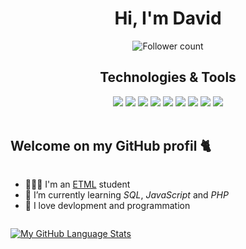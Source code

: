 
<h1 align="center">Hi, I'm David</h1>

<p align="center">
 <img src="https://img.shields.io/github/followers/dieperid.svg?style=social&label=Follow&maxAge=2592000" alt="Follower count"/>
</p>

<div align="center">
  <h2> Technologies & Tools </h2>
  <img src="https://img.shields.io/badge/Windows-0078D6?style=for-the-badge&logo=windows&logoColor=white"/>
  <img src="https://img.shields.io/badge/Debian-A81D33?style=for-the-badge&logo=debian&logoColor=white"/>
  <img src="https://img.shields.io/badge/JavaScript-323330?style=for-the-badge&logo=javascript&logoColor=F7DF1E"/>
  <img src="https://img.shields.io/badge/Laravel-FF2D20?style=for-the-badge&logo=laravel&logoColor=white"/>
  <img src="https://img.shields.io/badge/PHP-777BB4?style=for-the-badge&logo=php&logoColor=white"/>
  <img src="https://img.shields.io/badge/ThreeJs-black?style=for-the-badge&logo=three.js&logoColor=white"/> 
  <img src="https://img.shields.io/badge/HTML5-E34F26?style=for-the-badge&logo=html5&logoColor=white"/>
  <img src="https://img.shields.io/badge/CSS3-1572B6?style=for-the-badge&logo=css3&logoColor=white"/>
  <img src="https://img.shields.io/badge/c%23%20-%23239120.svg?&style=for-the-badge&logo=c-sharp&logoColor=white"/>
</div>

<br>

## Welcome on my GitHub profil 🐈

<div class="container" style="display: flex; flex-direction: row; flex-wrap:wrap; justify-content: space-between;">
    
- 👨🏼‍🎓 I'm an [ETML](https://etml.ch) student
- 🌱 I’m currently learning *SQL*, *JavaScript* and *PHP*
- 🔭 I love devlopment and programmation
  
[![My GitHub Language Stats](https://github-readme-stats.vercel.app/api/top-langs/?username=dieperid&langs_count=5&theme=tokyonight&layout=compact)]()

</div>